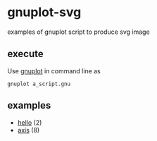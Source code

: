 # gnuplot-svg
examples of gnuplot script to produce svg image


## execute
Use [gnuplot](https://github.com/gnuplot/gnuplot) in command line as

```
gnuplot a_script.gnu
```


## examples
+ [hello](hello) (2)
+ [axis](axis) (8)
